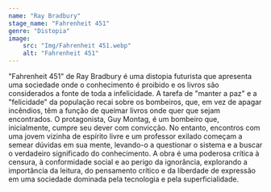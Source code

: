 ```yaml
---
name: "Ray Bradbury"
stage_name: "Fahrenheit 451"
genre: "Distopia"
image: 
    src: "Img/Fahrenheit 451.webp"
    alt: "Fahrenheit 451"
---
```

"Fahrenheit 451" de Ray Bradbury é uma distopia futurista que apresenta uma sociedade onde o conhecimento é proibido e os livros são considerados a fonte de toda a infelicidade. A tarefa de "manter a paz" e a "felicidade" da população recai sobre os bombeiros, que, em vez de apagar incêndios, têm a função de queimar livros onde quer que sejam encontrados.
O protagonista, Guy Montag, é um bombeiro que, inicialmente, cumpre seu dever com convicção. No entanto, encontros com uma jovem vizinha de espírito livre e um professor exilado começam a semear dúvidas em sua mente, levando-o a questionar o sistema e a buscar o verdadeiro significado do conhecimento. A obra é uma poderosa crítica à censura, à conformidade social e ao perigo da ignorância, explorando a importância da leitura, do pensamento crítico e da liberdade de expressão em uma sociedade dominada pela tecnologia e pela superficialidade.
